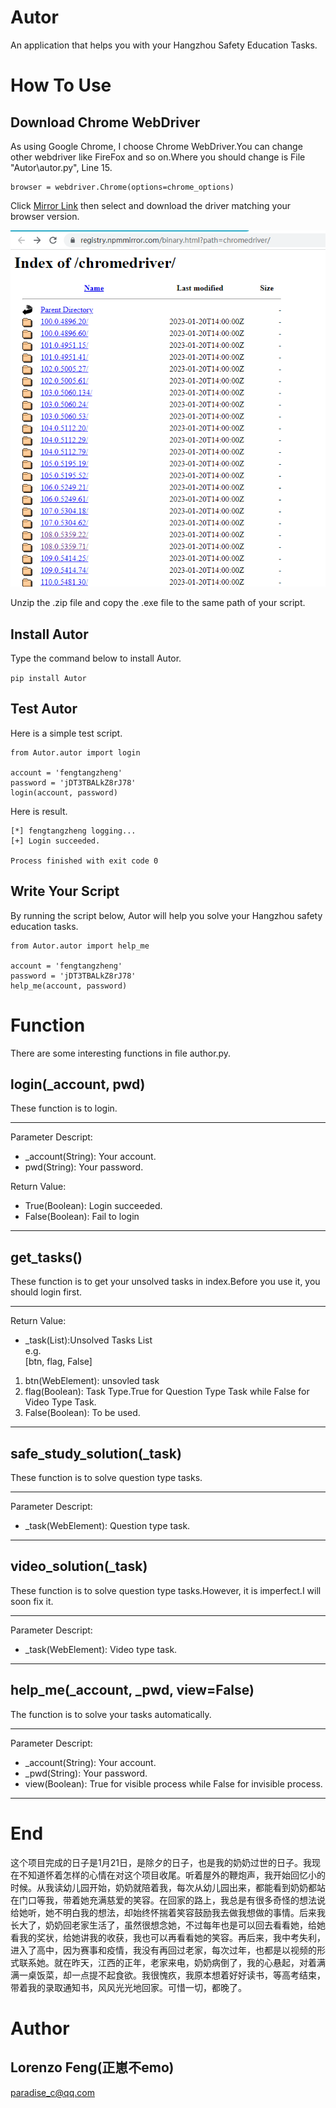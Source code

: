 # Autor
An application that helps you with your Hangzhou Safety Education Tasks.

# How To Use
## Download Chrome WebDriver
As using Google Chrome, I choose Chrome WebDriver.You can change other webdriver like FireFox and so on.Where you should change is File "Autor\autor.py", Line 15.

	browser = webdriver.Chrome(options=chrome_options)

Click [Mirror Link](https://registry.npmmirror.com/binary.html?path=chromedriver/) then select and download the driver matching your browser version.

![1.png](pic/1.png)

Unzip the .zip file and copy the .exe file to the same path of your script.

## Install Autor

Type the command below to install Autor.

``
	pip install Autor
``


## Test Autor
Here is a simple test script.

    from Autor.autor import login

	account = 'fengtangzheng'
	password = 'jDT3TBALkZ8rJ78'
	login(account, password)

Here is result.

	[*] fengtangzheng logging... 
	[+] Login succeeded.

	Process finished with exit code 0

## Write Your Script
By running the script below, Autor will help you solve your Hangzhou safety education tasks.

    from Autor.autor import help_me

	account = 'fengtangzheng'
	password = 'jDT3TBALkZ8rJ78'
	help_me(account, password)

# Function
There are some interesting functions in file author.py.
## login(_account, pwd)

These function is to login.

----------

Parameter Descript:

- _account(String): Your account.
- pwd(String): Your password.

Return Value:

- True(Boolean): Login succeeded.
- False(Boolean): Fail to login

----------


## get_tasks()

These function is to get your unsolved tasks in index.Before you use it, you should login first.

----------

Return Value:

- _task(List):Unsolved Tasks List<br/>
e.g.<br/>
[btn, flag, False]<br/>

 1. btn(WebElement): unsovled task<br/>
 2. flag(Boolean): Task Type.True for Question Type Task while False for Video Type Task.<br/>
 3. False(Boolean): To be used.

----------

## safe\_study\_solution(_task)

These function is to solve question type tasks.

----------

Parameter Descript:

- _task(WebElement): Question type task.

----------

## video\_solution(_task)

These function is to solve question type tasks.However, it is imperfect.I will soon fix it.

----------

Parameter Descript:

- _task(WebElement): Video type task.

----------

## help\_me(_account, _pwd, view=False)

The function is to solve your tasks automatically.

----------

Parameter Descript:

- _account(String): Your account.
- _pwd(String): Your password.
- view(Boolean): True for visible process while False for invisible process.

----------


# End

这个项目完成的日子是1月21日，是除夕的日子，也是我的奶奶过世的日子。我现在不知道怀着怎样的心情在对这个项目收尾。听着屋外的鞭炮声，我开始回忆小的时候。从我读幼儿园开始，奶奶就陪着我，每次从幼儿园出来，都能看到奶奶都站在门口等我，带着她充满慈爱的笑容。在回家的路上，我总是有很多奇怪的想法说给她听，她不明白我的想法，却始终怀揣着笑容鼓励我去做我想做的事情。后来我长大了，奶奶回老家生活了，虽然很想念她，不过每年也是可以回去看看她，给她看我的奖状，给她讲我的收获，我也可以再看看她的笑容。再后来，我中考失利，进入了高中，因为赛事和疫情，我没有再回过老家，每次过年，也都是以视频的形式联系她。就在昨天，江西的正年，老家来电，奶奶病倒了，我的心悬起，对着满满一桌饭菜，却一点提不起食欲。我很愧疚，我原本想着好好读书，等高考结束，带着我的录取通知书，风风光光地回家。可惜一切，都晚了。

# Author

## Lorenzo Feng(正崽不emo)
paradise_c@qq.com





